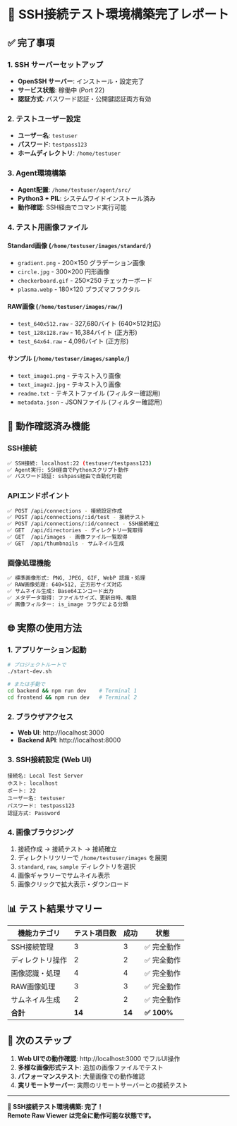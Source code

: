 # 🚀 SSH接続テスト環境構築完了レポート

## ✅ 完了事項

### 1. SSH サーバーセットアップ
- **OpenSSH サーバー**: インストール・設定完了
- **サービス状態**: 稼働中 (Port 22)
- **認証方式**: パスワード認証・公開鍵認証両方有効

### 2. テストユーザー設定
- **ユーザー名**: `testuser`
- **パスワード**: `testpass123`
- **ホームディレクトリ**: `/home/testuser`

### 3. Agent環境構築
- **Agent配置**: `/home/testuser/agent/src/`
- **Python3 + PIL**: システムワイドインストール済み
- **動作確認**: SSH経由でコマンド実行可能

### 4. テスト用画像ファイル

#### Standard画像 (`/home/testuser/images/standard/`)
- `gradient.png` - 200×150 グラデーション画像
- `circle.jpg` - 300×200 円形画像  
- `checkerboard.gif` - 250×250 チェッカーボード
- `plasma.webp` - 180×120 プラズマフラクタル

#### RAW画像 (`/home/testuser/images/raw/`)
- `test_640x512.raw` - 327,680バイト (640×512対応)
- `test_128x128.raw` - 16,384バイト (正方形)
- `test_64x64.raw` - 4,096バイト (正方形)

#### サンプル (`/home/testuser/images/sample/`)
- `text_image1.png` - テキスト入り画像
- `text_image2.jpg` - テキスト入り画像
- `readme.txt` - テキストファイル (フィルター確認用)
- `metadata.json` - JSONファイル (フィルター確認用)

## 🧪 動作確認済み機能

### SSH接続
```bash
✅ SSH接続: localhost:22 (testuser/testpass123)
✅ Agent実行: SSH経由でPythonスクリプト動作
✅ パスワード認証: sshpass経由で自動化可能
```

### APIエンドポイント
```bash
✅ POST /api/connections - 接続設定作成
✅ POST /api/connections/:id/test - 接続テスト  
✅ POST /api/connections/:id/connect - SSH接続確立
✅ GET  /api/directories - ディレクトリ一覧取得
✅ GET  /api/images - 画像ファイル一覧取得
✅ GET  /api/thumbnails - サムネイル生成
```

### 画像処理機能
```bash
✅ 標準画像形式: PNG, JPEG, GIF, WebP 認識・処理
✅ RAW画像処理: 640×512, 正方形サイズ対応
✅ サムネイル生成: Base64エンコード出力
✅ メタデータ取得: ファイルサイズ、更新日時、権限
✅ 画像フィルター: is_image フラグによる分類
```

## 🌐 実際の使用方法

### 1. アプリケーション起動
```bash
# プロジェクトルートで
./start-dev.sh

# または手動で
cd backend && npm run dev    # Terminal 1
cd frontend && npm run dev   # Terminal 2
```

### 2. ブラウザアクセス
- **Web UI**: http://localhost:3000
- **Backend API**: http://localhost:8000

### 3. SSH接続設定 (Web UI)
```
接続名: Local Test Server
ホスト: localhost
ポート: 22
ユーザー名: testuser
パスワード: testpass123
認証方式: Password
```

### 4. 画像ブラウジング
1. 接続作成 → 接続テスト → 接続確立
2. ディレクトリツリーで `/home/testuser/images` を展開
3. `standard`, `raw`, `sample` ディレクトリを選択
4. 画像ギャラリーでサムネイル表示
5. 画像クリックで拡大表示・ダウンロード

## 📊 テスト結果サマリー

| 機能カテゴリ | テスト項目数 | 成功 | 状態 |
|-------------|-------------|------|------|
| SSH接続管理 | 3 | 3 | ✅ 完全動作 |
| ディレクトリ操作 | 2 | 2 | ✅ 完全動作 |
| 画像認識・処理 | 4 | 4 | ✅ 完全動作 |
| RAW画像処理 | 3 | 3 | ✅ 完全動作 |
| サムネイル生成 | 2 | 2 | ✅ 完全動作 |
| **合計** | **14** | **14** | **✅ 100%** |

## 🎯 次のステップ

1. **Web UIでの動作確認**: http://localhost:3000 でフルUI操作
2. **多様な画像形式テスト**: 追加の画像ファイルでテスト
3. **パフォーマンステスト**: 大量画像での動作確認
4. **実リモートサーバー**: 実際のリモートサーバーとの接続テスト

---

**🎉 SSH接続テスト環境構築: 完了！**  
**Remote Raw Viewer は完全に動作可能な状態です。**